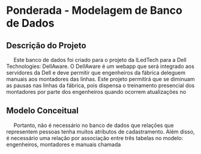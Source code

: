 # Ponderada - Modelagem de Banco de Dados

## Descrição do Projeto

&nbsp;&nbsp;&nbsp;&nbsp; Este banco de dados foi criado para o projeto da lLedTech para a Dell Technologies: DellAware. O DellAware é um webapp que será integrado aos servidores da Dell e deve permitir que engenheiros da fábrica deleguem manuais aos montadores das linhas. Este projeto permitirá que se diminuam as pausas nas linhas da fábrica, pois dispensa o treinamento presencial dos montadores por parte dos engenheiros quando ocorrem atualizações no 

## Modelo Conceitual

&nbsp;&nbsp;&nbsp;&nbsp;  Portanto, não é necessário no banco de dados que relações que representem pessoas tenha muitos atributos de cadastramento. Além disso, é necessário uma relação por associação entre três tabelas no modelo: engenheiros, montadores e manuais chamada 
